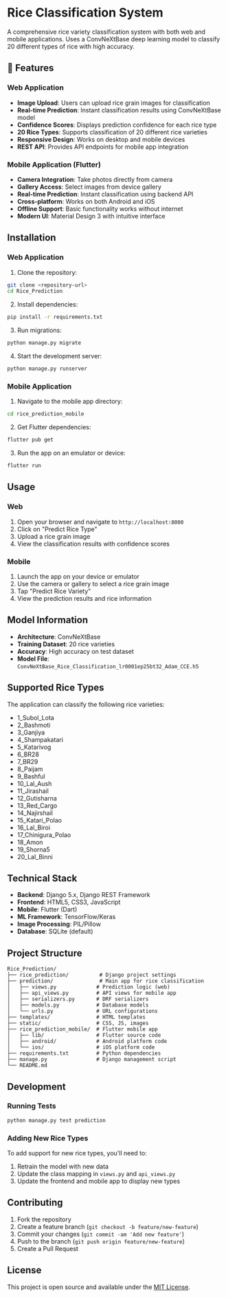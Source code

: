 # Rice Classification System

A comprehensive rice variety classification system with both web and mobile applications. Uses a ConvNeXtBase deep learning model to classify 20 different types of rice with high accuracy.

## 🚀 Features

### Web Application
- **Image Upload**: Users can upload rice grain images for classification
- **Real-time Prediction**: Instant classification results using ConvNeXtBase model
- **Confidence Scores**: Displays prediction confidence for each rice type
- **20 Rice Types**: Supports classification of 20 different rice varieties
- **Responsive Design**: Works on desktop and mobile devices
- **REST API**: Provides API endpoints for mobile app integration

### Mobile Application (Flutter)
- **Camera Integration**: Take photos directly from camera
- **Gallery Access**: Select images from device gallery
- **Real-time Prediction**: Instant classification using backend API
- **Cross-platform**: Works on both Android and iOS
- **Offline Support**: Basic functionality works without internet
- **Modern UI**: Material Design 3 with intuitive interface

## Installation

### Web Application

1. Clone the repository:
```bash
git clone <repository-url>
cd Rice_Prediction
```

2. Install dependencies:
```bash
pip install -r requirements.txt
```

3. Run migrations:
```bash
python manage.py migrate
```

4. Start the development server:
```bash
python manage.py runserver
```

### Mobile Application

1. Navigate to the mobile app directory:
```bash
cd rice_prediction_mobile
```

2. Get Flutter dependencies:
```bash
flutter pub get
```

3. Run the app on an emulator or device:
```bash
flutter run
```

## Usage

### Web

1. Open your browser and navigate to `http://localhost:8000`
2. Click on "Predict Rice Type"
3. Upload a rice grain image
4. View the classification results with confidence scores

### Mobile

1. Launch the app on your device or emulator
2. Use the camera or gallery to select a rice grain image
3. Tap "Predict Rice Variety"
4. View the prediction results and rice information

## Model Information

- **Architecture**: ConvNeXtBase
- **Training Dataset**: 20 rice varieties
- **Accuracy**: High accuracy on test dataset
- **Model File**: `ConvNeXtBase_Rice_Classification_lr0001ep25bt32_Adam_CCE.h5`

## Supported Rice Types

The application can classify the following rice varieties:
- 1_Subol_Lota
- 2_Bashmoti
- 3_Ganjiya
- 4_Shampakatari
- 5_Katarivog
- 6_BR28
- 7_BR29
- 8_Paijam
- 9_Bashful
- 10_Lal_Aush
- 11_Jirashail
- 12_Gutisharna
- 13_Red_Cargo
- 14_Najirshail
- 15_Katari_Polao
- 16_Lal_Biroi
- 17_Chinigura_Polao
- 18_Amon
- 19_Shorna5
- 20_Lal_Binni

## Technical Stack

- **Backend**: Django 5.x, Django REST Framework
- **Frontend**: HTML5, CSS3, JavaScript
- **Mobile**: Flutter (Dart)
- **ML Framework**: TensorFlow/Keras
- **Image Processing**: PIL/Pillow
- **Database**: SQLite (default)

## Project Structure

```
Rice_Prediction/
├── rice_prediction/          # Django project settings
├── prediction/               # Main app for rice classification
│   ├── views.py             # Prediction logic (web)
│   ├── api_views.py         # API views for mobile app
│   ├── serializers.py       # DRF serializers
│   ├── models.py            # Database models
│   └── urls.py              # URL configurations
├── templates/               # HTML templates
├── static/                  # CSS, JS, images
├── rice_prediction_mobile/  # Flutter mobile app
│   ├── lib/                 # Flutter source code
│   ├── android/             # Android platform code
│   └── ios/                 # iOS platform code
├── requirements.txt         # Python dependencies
├── manage.py                # Django management script
└── README.md
```

## Development

### Running Tests
```bash
python manage.py test prediction
```

### Adding New Rice Types
To add support for new rice types, you'll need to:
1. Retrain the model with new data
2. Update the class mapping in `views.py` and `api_views.py`
3. Update the frontend and mobile app to display new types

## Contributing

1. Fork the repository
2. Create a feature branch (`git checkout -b feature/new-feature`)
3. Commit your changes (`git commit -am 'Add new feature'`)
4. Push to the branch (`git push origin feature/new-feature`)
5. Create a Pull Request

## License

This project is open source and available under the [MIT License](LICENSE).
